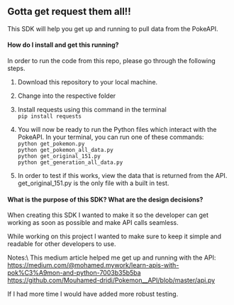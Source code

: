 ## Gotta get request them all!!

This SDK will help you get up and running to pull data from the PokeAPI. 

#### How do I install and get this running? 

In order to run the code from this repo, please go through the following steps.

1. Download this repository to your local machine.

2. Change into the respective folder

3. Install requests using this command in the terminal\
`pip install requests`

4. You will now be ready to run the Python files which interact with the PokeAPI. In your terminal, you can run one of these commands:\
`python get_pokemon.py`\
`python get_pokemon_all_data.py`\
`python get_original_151.py`\
`python get_generation_all_data.py`

5. In order to test if this works, view the data that is returned from the API. get_original_151.py is the only file with a built in test. 

#### What is the purpose of this SDK? What are the design decisions?

When creating this SDK I wanted to make it so the developer can get working as soon as possible and make API calls seamless. 

While working on this project I wanted to make sure to keep it simple and readable for other developers to use. 

Notes:\ 
This medium article helped me get up and running with the API:
https://medium.com/@mohamed.mywork/learn-apis-with-pok%C3%A9mon-and-python-7003b35b5ba
https://github.com/Mouhamed-dridi/Pokemon__API/blob/master/api.py

If I had more time I would have added more robust testing.